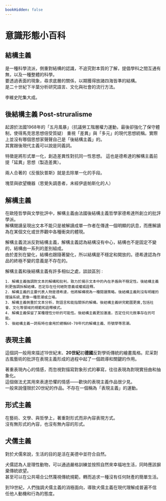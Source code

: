 ```yaml
---
bookHidden: false
---
```

# 意識形態小百科

## 結構主義
是一種科學流派，側重對結構的認識，不追究對本質的了解，提倡學科之間互通有無，以及一種整體的科學。  
要透過表面的現象，尋求底層的關係，以期獲得放諸四海皆準的結構。  
是二十世紀下半葉分析研究語言、文化與社會的流行方法。 

李維史陀集大成。

## 後結構主義 Post-struralisme
起源於法國1968年的「五月風暴」（抗議勞工階層權力運動，最後卻強化了保守體制，使得馬克思思想倍受質疑）
重視「差異」與「多元」的現代思想統稱。實際上並沒有哪個思想家聲聲自己是「後結構主義」的。  
其實跟後現代主義可以說是同義詞。

<hint info>
特徵是將形式單一化，創造差異性對抗同一性思想。  
這也是德希達的解構主義前提「延異」思想（製造差異）。

兩人合著的《反俄狄普斯》就是去除單一化的手段。
</hint>

<hint warning>
塊莖與欲望機器（思覺失調患者，未經伊底帕斯化的人）
</hint>

## 解構主義
在歐陸哲學與文學批評中，解構主義由法國後結構主義哲學家德希達所創立的批評學派。  
解構閱讀呈現出文本不能只是被解讀成單一作者在傳達一個明顯的訊息，而應解讀為在某個文化或世界觀中各種衝突的體現。  

解構主義流派反對結構主義，解構主義認為結構沒有中心，結構也不是固定不變的，結構由一系列的差別組成。  
由於差別在變化，結構也跟隨著變化，所以結構是不穩定和開放的。德希達認為作品的終極不變的意義是不存在的。 

解構主義和後結構主義有許多相似之處，談談區別 :
```
1. 解構主義強調對文本的解構和批判，致力於揭示文本中的內在矛盾與不穩定性。後結構主義則更強調拆解結構，否定存在任何絕對意義或權威詮釋。
2. 解構主義的主要代表人物是德希達，他將解構視為一種閱讀策略。後結構主義則沒有明確的理論系統,更像一種思潮或立場。
3. 解構主義側重於文本分析，對語言和能指關係的解構。後結構主義研究範圍更廣,包括社會、文化等領域的規範和詮釋模式。
4. 解構主義保留了某種理性分析的可能性。後結構主義更加激進，否定任何元敘事存在的可能。
5. 後結構主義一詞有時也會用於總稱60-70年代的解構主義、符號學等思潮。
```

## 表現主義
這個詞一般用來描述19世紀末、**20世紀**初**德國**反對學術傳統的繪畫風格。尼采對古風藝術的批評在表現主義形成的過程中起了一個疏導和關鍵的作用。 

著重表現內心的情感，而忽視對描寫對象形式的摹寫，往往表現為對現實扭曲和抽象化。  
這個做法尤其用來表達恐懼的情感——歡快的表現主義作品很少見。  
一般來說僅限於20世紀的作品。不存在一個稱為「表現主義」的運動。

## 形式主義  
在藝術、文學、與哲學上，著重對形式而非內容表現方式。   
沒有無形式的內容，也沒有無內容的形式。 

## 犬儒主義
對於犬儒來說，生活的目的是活在美德中並符合自然。  

犬儒認為人是理性動物，可以通過嚴格訓練並按照自然來幸福地生活，同時應該摒棄傳統欲望。  
甚至可以在公共場合公然蔑視傳統規範，轉而追求一種沒有任何財產的簡單生活。 

到19世紀，人們強調犬儒主義的消極面向，導致犬儒主義在現代理解成普遍不信任他人動機和行為的態度。 